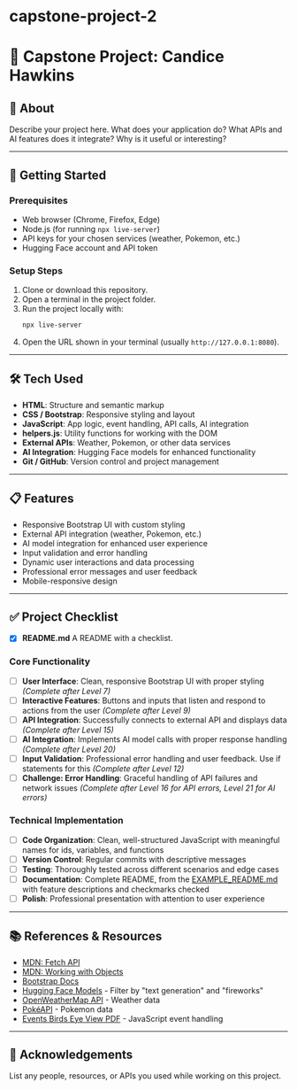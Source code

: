 # capstone-project-2


# 🎯 Capstone Project: Candice Hawkins
 

## 📖 About  
Describe your project here. What does your application do? What APIs and AI features does it integrate? Why is it useful or interesting?  

---

## 🚀 Getting Started  

### Prerequisites  
- Web browser (Chrome, Firefox, Edge)  
- Node.js (for running `npx live-server`)  
- API keys for your chosen services (weather, Pokemon, etc.)
- Hugging Face account and API token

### Setup Steps  
1. Clone or download this repository.  
2. Open a terminal in the project folder.  
3. Run the project locally with:  
   ```bash
   npx live-server
   ```  
4. Open the URL shown in your terminal (usually `http://127.0.0.1:8080`).  

---

## 🛠️ Tech Used  
- **HTML**: Structure and semantic markup
- **CSS / Bootstrap**: Responsive styling and layout  
- **JavaScript**: App logic, event handling, API calls, AI integration
- **helpers.js**: Utility functions for working with the DOM  
- **External APIs**: Weather, Pokemon, or other data services
- **AI Integration**: Hugging Face models for enhanced functionality
- **Git / GitHub**: Version control and project management

---

## 📋 Features  
- Responsive Bootstrap UI with custom styling
- External API integration (weather, Pokemon, etc.)
- AI model integration for enhanced user experience
- Input validation and error handling
- Dynamic user interactions and data processing
- Professional error messages and user feedback
- Mobile-responsive design

---

## ✅ Project Checklist  

 - [X] **README.md** A README with a checklist.

### Core Functionality
- [ ] **User Interface**: Clean, responsive Bootstrap UI with proper styling *(Complete after Level 7)*
- [ ] **Interactive Features**: Buttons and inputs that listen and respond to actions from the user *(Complete after Level 9)*
- [ ] **API Integration**: Successfully connects to external API and displays data *(Complete after Level 15)*
- [ ] **AI Integration**: Implements AI model calls with proper response handling *(Complete after Level 20)*
- [ ] **Input Validation**: Professional error handling and user feedback. Use if statements for this *(Complete after Level 12)*
- [ ] **Challenge: Error Handling**: Graceful handling of API failures and network issues *(Complete after Level 16 for API errors, Level 21 for AI errors)*

### Technical Implementation
- [ ] **Code Organization**: Clean, well-structured JavaScript with meaningful names for ids, variables, and functions
- [ ] **Version Control**: Regular commits with descriptive messages
- [ ] **Testing**: Thoroughly tested across different scenarios and edge cases
- [ ] **Documentation**: Complete README, from the [EXAMPLE_README.md](/codex-lv2-may-2025/guides/week8-capstone/EXAMPLE_README.html) with feature descriptions and checkmarks checked
- [ ] **Polish**: Professional presentation with attention to user experience

---

## 📚 References & Resources  
- [MDN: Fetch API](https://developer.mozilla.org/en-US/docs/Web/API/Fetch_API)  
- [MDN: Working with Objects](https://developer.mozilla.org/en-US/docs/Learn/JavaScript/Objects/Basics)  
- [Bootstrap Docs](https://getbootstrap.com/docs/5.3/getting-started/introduction/)  
- [Hugging Face Models](https://huggingface.co/models) - Filter by "text generation" and "fireworks"
- [OpenWeatherMap API](https://openweathermap.org/api) - Weather data
- [PokéAPI](https://pokeapi.co) - Pokemon data
- [Events Birds Eye View PDF](/codex-lv2-may-2025/resources/skill-guides/events-birds-eye-view.pdf) - JavaScript event handling

---

## 🙌 Acknowledgements  
List any people, resources, or APIs you used while working on this project.  
